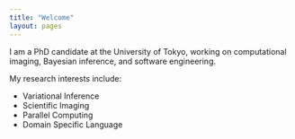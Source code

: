 ```yaml
---
title: "Welcome"
layout: pages
---
```


I am a PhD candidate at the University of Tokyo, working on computational imaging, Bayesian inference, and software engineering.

My research interests include:
- Variational Inference 
- Scientific Imaging
- Parallel Computing
- Domain Specific Language
